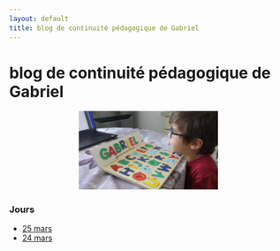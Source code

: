 ```yaml
---
layout: default
title: blog de continuité pédagogique de Gabriel
---
```


<div class="starter-template">
    <h1>blog de continuité pédagogique de Gabriel</h1>
</div>

<center>
<IMG SRC="/gabriel/images/20200325-1.jpg" width="50%">
</center>

### Jours

- [25 mars](2020-03-25)
- [24 mars](2020-03-24)

<!--
### Base de données (autres non encore utilisés)

- (dessin à partir de demandes : ...)
- (dessin libre)
- (construction de type meccano pour jeune enfant à partir d'un plan)
- (écriture mots simples : son prénom, ...)
- (lettres des prénoms)
- (coloriage libre)
- (coloriage en suivant un modèle)
- (Lumni)
- https://www.teteamodeler.com
-->

